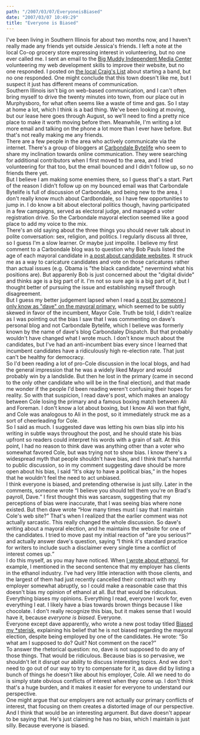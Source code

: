 ```yaml
---
path: "/2007/03/07/EveryoneisBiased" 
date: "2007/03/07 10:49:29" 
title: "Everyone is Biased" 
---
```

I've been living in Southern Illinois for about two months now, and I haven't really made any friends yet outside Jessica's friends. I left a note at the local Co-op grocery store expressing interest in volunteering, but no one ever called me. I sent an email to the <a href="http://bigmuddyimc.org/">Big Muddy Independent Media Center</a> volunteering my web development skills to improve their website, but no one responded. I posted on <a href="http://carbondale.craigslist.org/">the local Craig's List</a> about starting a band, but no one responded. One might conclude that this town doesn't like me, but I suspect it just has different means of communication.<br>Southern Illinois isn't big on web-based communication, and I can't often bring myself to drive the twenty minutes into town, from our place out in Murphysboro, for what often seems like a waste of time and gas. So I stay at home a lot, which I think is a bad thing. We've been looking at moving, but our lease here goes through August, so we'll need to find a pretty nice place to make it worth moving before then. Meanwhile, I'm writing a lot more email and talking on the phone a lot more than I ever have before. But that's not really making me any friends.<br>There are a few people in the area who actively communicate via the internet. There's a group of bloggers at <a href="http://landolinkin.us/carbondale/bytelife/">Carbondale Bytelife</a> who seem to share my inclination towards online communication. They were searching for additional contributors when I first moved to the area, and I tried volunteering for that too, but the email bounced and I didn't follow up, so no friends there yet.<br>But I believe I am making some enemies there, so I guess that's a start. Part of the reason I didn't follow up on my bounced email was that Carbondale Bytelife is full of discussion of Carbondale, and being new to the area, I don't really know much about Cardbondale, so I have few opportunities to jump in. I do know a bit about electoral politics though, having participated in a few campaigns, served as electoral judge, and managed a voter registration drive. So the Carbondale mayoral election seemed like a good place to add my voice to the mix.<br>There's an old saying about the three things you should never talk about in polite conversation: sex, religion, and politics. I regularly discuss all three, so I guess I'm a slow learner. Or maybe just impolite. I believe my first comment to a Carbondale blog was to question why Bob Pauls listed the age of each mayoral candidate in <a href="http://www.landolinkin.us/carbondale/bytelife/2007/01/carbondale-candidates-online-not.html">a post about candidate websites</a>. It struck me as a way to caricature candidates and vote on those caricatures rather than actual issues (e.g. Obama is "the black candidate," nevermind what his positions are). But apparenly Bob is just concerned about the "digital divide" and thinks age is a big part of it. I'm not so sure age is a big part of it, but I thought better of pursuing the issue and establishing myself through disagreement.<br>But I guess my better judgement lapsed when I read <a href="http://www.shawneenet.net/dispatch/2007/03/coles-rope-dope.html">a post by someone I only know as "dave" on the mayoral primary</a>, which seemed to be subtly skewed in favor of the incumbent, Mayor Cole. Truth be told, I didn't realize as I was pointing out the bias I saw that I was commenting on dave's personal blog and not Carbondale Bytelife, which I believe was formerly known by the name of dave's blog Carbondaley Dispatch. But that probably wouldn't have changed what I wrote much. I don't know much about the candidates, but I've had an anti-incumbent bias every since I learned that incumbent candidates have a ridiculously high re-election rate. That just can't be healthy for democracy.<br>So I'd been reading a lot of pro-Cole discussion in the local blogs, and had the general impression that he was a widely liked Mayor and would probably win by a landslide. But then he lost in the primary (came in second to the only other candidate who will be in the final election), and that made me wonder if the people I'd been reading weren't confusing their hopes for reality. So with that suspicion, I read dave's post, which makes an analogy between Cole losing the primary and a famous boxing match between Ali and Foreman. I don't know a lot about boxing, but I know Ali won that fight, and Cole was analogous to Ali in the post, so it immediately struck me as a sort of cheerleading for Cole.<br>So I said as much. I suggested dave was letting his own bias slip into his writing in subtle ways throughout the post, and he should state his bias upfront so readers could interpret his words with a grain of salt. At this point, I had no reason to think dave was anything other than a voter who somewhat favored Cole, but was trying not to show bias. I know there's a widespread myth that people shouldn't have bias, and I think that's harmful to public discussion, so in my comment suggesting dave should be more open about his bias, I said <q>It's okay to have a political bias,</q> in the hopes that he wouldn't feel the need to act unbiased.<br>I think everyone is biased, and pretending otherwise is just silly. Later in the comments, someone wrote <q>I believe you should tell them you're on Brad's payroll, Dave.</q> I first thought this was sarcasm, suggesting that my perceptions of bias were inaccurate, that I was seeing bias where none existed. But then dave wrote <q>How many times must I say that I maintain Cole's web site?</q> That's when I realized that the earlier comment was not actually sarcastic. This really changed the whole discussion. So dave's writing about a mayoral election, and he maintains the website for one of the candidates. I tried to move past my initial reaction of "are you serious?" and actually answer dave's question, saying <q>I think it's standard practice for writers to include such a disclaimer every single time a conflict of interest comes up.</q><br>I do this myself, as you may have noticed. When <a href="http://typewriting.org/2006/12/10/Ethanol_Efficiency/">I wrote about ethanol</a>, for example, I mentioned in the second sentence that my employer has clients in the ethanol industry. I've had very little interaction with those clients, and the largest of them had just recently cancelled their contract with my employer somewhat abruptly, so I could make a reasonable case that this doesn't bias my opinion of ethanol at all. But that would be ridiculous. Everything biases my opinions. Everything I read, everyone I work for, even everything I eat. I likely have a bias towards brown things because I like chocolate. I don't really recognize this bias, but it makes sense that I would have it, because *everyone is biased*. Everyone.<br>Everyone except dave apparently, who wrote a new post today titled <a href="http://www.shawneenet.net/dispatch/2007/03/biased-my-sterisk.html">Biased my *sterisk</a>, explaining his belief that he is not biased regarding the mayoral election, despite being employed by one of the candidates. He wrote: <q>So what am I supposed to do? Quit? Not comment on the race?</q><br>To answer the rhetorical question: no, dave is not supposed to do any of those things. That would be ridiculous. Because bias is so pervasive, we shouldn't let it disrupt our ability to discuss interesting topics. And we don't need to go out of our way to try to compensate for it, as dave did by listing a bunch of things he doesn't like about his employer, Cole. All we need to do is simply state obvious conflicts of interest when they come up. I don't think that's a huge burden, and it makes it easier for everyone to understand our perspective.<br>One might argue that our employers are not actually our primary conflicts of interest, that focusing on them creates a distorted image of our perspective. And I think that would be an interesting argument. But dave doesn't appear to be saying that. He's just claiming he has no bias, which I maintain is just silly. Because everyone is biased.